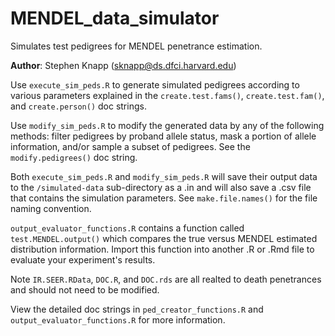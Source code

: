 # MENDEL_data_simulator
Simulates test pedigrees for MENDEL penetrance estimation.

**Author**: Stephen Knapp (sknapp@ds.dfci.harvard.edu)

Use `execute_sim_peds.R` to generate simulated pedigrees according to various parameters explained in the `create.test.fams()`, `create.test.fam()`, and `create.person()` doc strings.

Use `modify_sim_peds.R` to modify the generated data by any of the following methods: filter pedigrees by proband allele status, mask a portion of allele information, and/or sample a subset of pedigrees. See the `modify.pedigrees()` doc string.

Both `execute_sim_peds.R` and `modify_sim_peds.R` will save their output data to the `/simulated-data` sub-directory as a .in and will also save a .csv file that contains the simulation parameters. See `make.file.names()` for the file naming convention.

`output_evaluator_functions.R` contains a function called `test.MENDEL.output()` which compares the true versus MENDEL estimated distribution information. Import this function into another .R or .Rmd file to evaluate your experiment's results.

Note `IR.SEER.RData`, `DOC.R`, and `DOC.rds` are all realted to death penetrances and should not need to be modified.

View the detailed doc strings in `ped_creator_functions.R` and `output_evaluator_functions.R` for more information.
